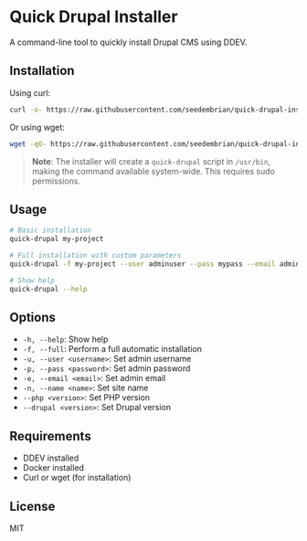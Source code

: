 # Quick Drupal Installer

A command-line tool to quickly install Drupal CMS using DDEV.

## Installation

Using curl:

```bash
curl -o- https://raw.githubusercontent.com/seedembrian/quick-drupal-installer/master/install.sh | sudo bash
```

Or using wget:

```bash
wget -qO- https://raw.githubusercontent.com/seedembrian/quick-drupal-installer/master/install.sh | sudo bash
```

> **Note**: The installer will create a `quick-drupal` script in `/usr/bin`, making the command available system-wide. This requires sudo permissions.

## Usage

```bash
# Basic installation
quick-drupal my-project

# Full installation with custom parameters
quick-drupal -f my-project --user adminuser --pass mypass --email admin@mydomain.com

# Show help
quick-drupal --help
```

## Options

- `-h, --help`: Show help
- `-f, --full`: Perform a full automatic installation
- `-u, --user <username>`: Set admin username
- `-p, --pass <password>`: Set admin password
- `-e, --email <email>`: Set admin email
- `-n, --name <name>`: Set site name
- `--php <version>`: Set PHP version
- `--drupal <version>`: Set Drupal version

## Requirements

- DDEV installed
- Docker installed
- Curl or wget (for installation)

## License

MIT
